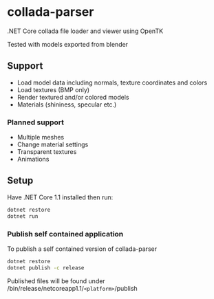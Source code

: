 # collada-parser
.NET Core collada file loader and viewer using OpenTK

Tested with models exported from blender

## Support
- Load model data including normals, texture coordinates and colors
- Load textures (BMP only)
- Render textured and/or colored models
- Materials (shininess, specular etc.)

### Planned support
- Multiple meshes
- Change material settings
- Transparent textures
- Animations

## Setup
Have .NET Core 1.1 installed then run:
```bash
dotnet restore
dotnet run
```
### Publish self contained application
To publish a self contained version of collada-parser
```bash
dotnet restore
dotnet publish -c release
```
Published files will be found under /bin/release/netcoreapp1.1/`<platform>`/publish
